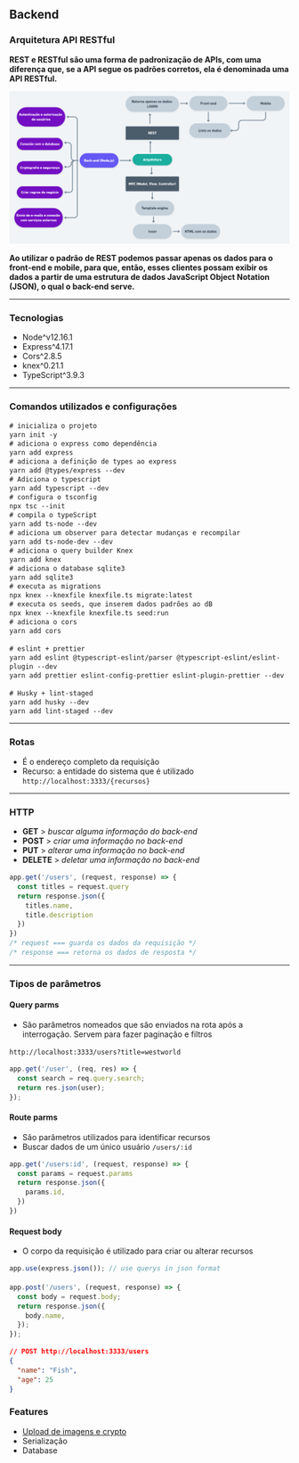 ## Backend

### Arquitetura API RESTful

**REST e RESTful são uma forma de padronização de APIs, com uma diferença que, se a API segue os padrões corretos, ela é denominada uma API RESTful.**

<img src="https://raw.githubusercontent.com/rwietter/e-coleta/master/.github/architecture/NLW%402x.png" width="900px" alt="arquitetura do back-end">

**Ao utilizar o padrão de REST podemos passar apenas os dados para o front-end e mobile, para que, então, esses clientes possam exibir os dados a partir de uma estrutura de dados JavaScript Object Notation (JSON), o qual o back-end serve.**

---

### Tecnologias

- Node^v12.16.1
- Express^4.17.1
- Cors^2.8.5
- knex^0.21.1
- TypeScript^3.9.3

---

### Comandos utilizados e configurações

```shell
# inicializa o projeto
yarn init -y
# adiciona o express como dependência
yarn add express
# adiciona a definição de types ao express
yarn add @types/express --dev
# Adiciona o typescript
yarn add typescript --dev
# configura o tsconfig
npx tsc --init
# compila o typeScript
yarn add ts-node --dev
# adiciona um observer para detectar mudanças e recompilar
yarn add ts-node-dev --dev
# adiciona o query builder Knex
yarn add knex
# adiciona o database sqlite3
yarn add sqlite3
# executa as migrations
npx knex --knexfile knexfile.ts migrate:latest
# executa os seeds, que inserem dados padrões ao dB
npx knex --knexfile knexfile.ts seed:run
# adiciona o cors
yarn add cors

# eslint + prettier
yarn add eslint @typescript-eslint/parser @typescript-eslint/eslint-plugin --dev
yarn add prettier eslint-config-prettier eslint-plugin-prettier --dev

# Husky + lint-staged
yarn add husky --dev
yarn add lint-staged --dev
```

---

### Rotas

- É o endereço completo da requisição
- Recurso: a entidade do sistema que é utilizado
  `http://localhost:3333/{recursos}`

---

### HTTP

- **GET** > _buscar alguma informação do back-end_
- **POST** > _criar uma informação no back-end_
- **PUT** > _alterar uma informação no back-end_
- **DELETE** > _deletar uma informação no back-end_

```javascript
app.get('/users', (request, response) => {
  const titles = request.query
  return response.json({
    titles.name,
    title.description
  })
})
/* request === guarda os dados da requisição */
/* response === retorna os dados de resposta */
```

---

### Tipos de parâmetros

#### Query parms

- São parâmetros nomeados que são enviados na rota após a interrogação. Servem para fazer paginação e filtros

`http://localhost:3333/users?title=westworld`

```javascript
app.get('/user', (req, res) => {
  const search = req.query.search;
  return res.json(user);
});
```

#### Route parms

- São parâmetros utilizados para identificar recursos
- Buscar dados de um único usuário
  `/users/:id`

```javascript
app.get('/users:id', (request, response) => {
  const params = request.params
  return response.json({
    params.id,
  })
})
```

#### Request body

- O corpo da requisição é utilizado para criar ou alterar recursos

```javascript
app.use(express.json()); // use querys in json format

app.post('/users', (request, response) => {
  const body = request.body;
  return response.json({
    body.name,
  });
});
```

```json
// POST http://localhost:3333/users
{
  "name": "Fish",
  "age": 25
}
```

### Features

- [Upload de imagens e crypto](https://github.com/expressjs/multer)
- Serialização
- Database

